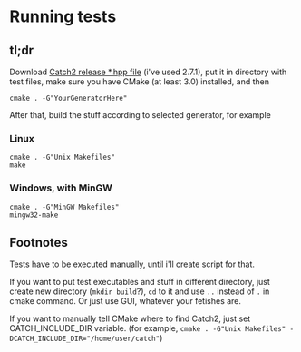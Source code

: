 # Running tests

## tl;dr

Download [Catch2 release *.hpp file](https://github.com/catchorg/Catch2/releases) (i've used 2.7.1), put it in directory with test files, make sure you have CMake (at least 3.0) installed, and then

```
cmake . -G"YourGeneratorHere"
```

After that, build the stuff according to selected generator, for example

### Linux

```
cmake . -G"Unix Makefiles"
make
```

### Windows, with MinGW

```
cmake . -G"MinGW Makefiles"
mingw32-make
```

## Footnotes

Tests have to be executed manually, until i'll create script for that.

If you want to put test executables and stuff in different directory, just create new directory (`mkdir build`?), `cd` to it and use `..` instead of `.` in cmake command. Or just use GUI, whatever your fetishes are.

If you want to manually tell CMake where to find Catch2, just set CATCH_INCLUDE_DIR variable. (for example, `cmake . -G"Unix Makefiles" -DCATCH_INCLUDE_DIR="/home/user/catch"`)